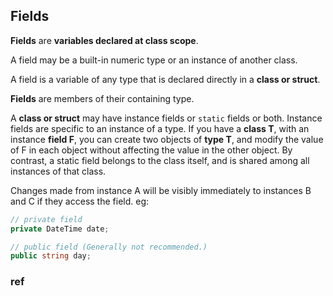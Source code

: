 ## Fields


**Fields** are **variables declared at class scope**. 

A field may be a built-in numeric type or an instance of another class.

A field is a variable of any type that is declared directly in a **class or struct**. 

**Fields** are members of their containing type.

A **class or struct** may have instance fields or `static` fields or both. 
Instance fields are specific to an instance of a type. If you have a **class T**, with an instance **field F**, 
you can create two objects of **type T**, and modify the value of F in each object without affecting the value in the other object. By contrast, a static field belongs to the class itself, and is shared among all instances of that class. 

Changes made from instance A will be visibly immediately to instances B and C if they access the field. eg:



```cs
// private field
private DateTime date;

// public field (Generally not recommended.)
public string day;
```



### ref
